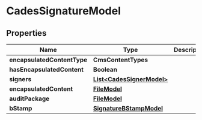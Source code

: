 

# CadesSignatureModel


## Properties

| Name | Type | Description | Notes |
|------------ | ------------- | ------------- | -------------|
|**encapsulatedContentType** | **CmsContentTypes** |  |  [optional] |
|**hasEncapsulatedContent** | **Boolean** |  |  [optional] |
|**signers** | [**List&lt;CadesSignerModel&gt;**](CadesSignerModel.md) |  |  [optional] |
|**encapsulatedContent** | [**FileModel**](FileModel.md) |  |  [optional] |
|**auditPackage** | [**FileModel**](FileModel.md) |  |  [optional] |
|**bStamp** | [**SignatureBStampModel**](SignatureBStampModel.md) |  |  [optional] |



